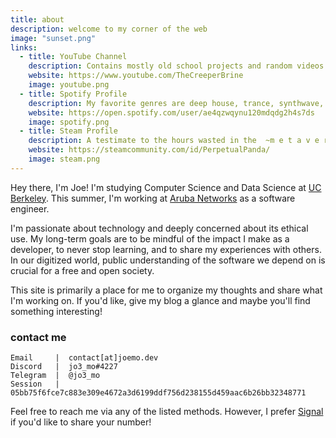 ```yaml
---
title: about
description: welcome to my corner of the web
image: "sunset.png"
links:
  - title: YouTube Channel
    description: Contains mostly old school projects and random videos
    website: https://www.youtube.com/TheCreeperBrine
    image: youtube.png
  - title: Spotify Profile
    description: My favorite genres are deep house, trance, synthwave, and lofi
    website: https://open.spotify.com/user/ae4qzwqynu120mdqdg2h4s7ds
    image: spotify.png
  - title: Steam Profile
    description: A testimate to the hours wasted in the  ~m e t a v e r s e~
    website: https://steamcommunity.com/id/PerpetualPanda/
    image: steam.png
---
```


Hey there, I'm Joe! I'm studying Computer Science and Data Science at
[UC Berkeley](https://www.berkeley.edu/). This summer, I'm working at
[Aruba Networks](https://www.arubanetworks.com/) as a software engineer.

I'm passionate about technology and deeply concerned about its ethical use.
My long-term goals are to be mindful of the impact I make as a developer, to
never stop learning, and to share my experiences with others. In our digitized
world, public understanding of the software we depend on is crucial for a free
and open society.

This site is primarily a place for me to organize my thoughts and share what
I'm working on. If you'd like, give my blog a glance and maybe you'll find
something interesting!

### contact me

```plaintext
Email     |  contact[at]joemo.dev
Discord   |  jo3_mo#4227
Telegram  |  @jo3_mo
Session   |  05bb75f6fce7c883e309e4672a3d6199ddf756d238155d459aac6b26bb32348771
```

Feel free to reach me via any of the listed methods. However, I prefer
[Signal](https://www.signal.org/) if you'd like to share your number!
